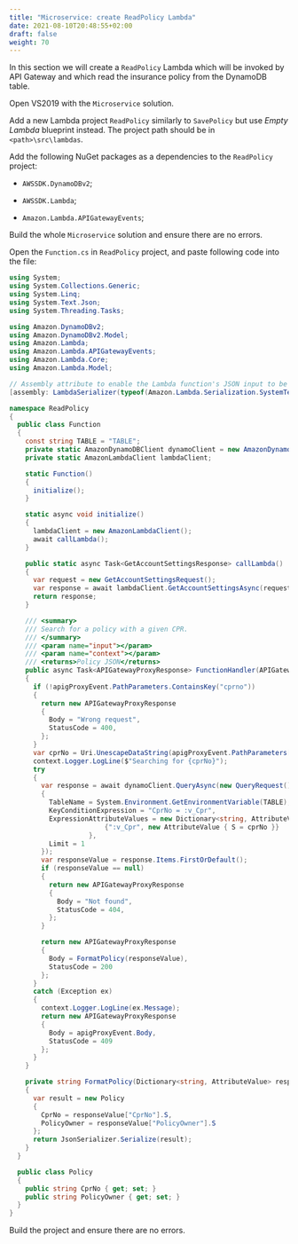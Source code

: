 ```yaml
---
title: "Microservice: create ReadPolicy Lambda"
date: 2021-08-10T20:48:55+02:00
draft: false
weight: 70
---
```


In this section we will create a `ReadPolicy` Lambda which will be invoked by API Gateway and which read the insurance policy from the DynamoDB table.

Open VS2019 with the `Microservice` solution.

Add a new Lambda project `ReadPolicy` similarly to `SavePolicy` but use _Empty Lambda_ blueprint instead. The project path should be in `<path>\src\lambdas`.

Add the following NuGet packages as a dependencies to the `ReadPolicy` project:

* `AWSSDK.DynamoDBv2`;

* `AWSSDK.Lambda`;

* `Amazon.Lambda.APIGatewayEvents`;

Build the whole `Microservice` solution and ensure there are no errors.

Open the `Function.cs` in `ReadPolicy` project, and paste following code into the file:

```csharp
using System;
using System.Collections.Generic;
using System.Linq;
using System.Text.Json;
using System.Threading.Tasks;

using Amazon.DynamoDBv2;
using Amazon.DynamoDBv2.Model;
using Amazon.Lambda;
using Amazon.Lambda.APIGatewayEvents;
using Amazon.Lambda.Core;
using Amazon.Lambda.Model;

// Assembly attribute to enable the Lambda function's JSON input to be converted into a .NET class.
[assembly: LambdaSerializer(typeof(Amazon.Lambda.Serialization.SystemTextJson.DefaultLambdaJsonSerializer))]

namespace ReadPolicy
{
  public class Function
  {
    const string TABLE = "TABLE";
    private static AmazonDynamoDBClient dynamoClient = new AmazonDynamoDBClient();
    private static AmazonLambdaClient lambdaClient;

    static Function()
    {
      initialize();
    }

    static async void initialize()
    {
      lambdaClient = new AmazonLambdaClient();
      await callLambda();
    }

    public static async Task<GetAccountSettingsResponse> callLambda()
    {
      var request = new GetAccountSettingsRequest();
      var response = await lambdaClient.GetAccountSettingsAsync(request);
      return response;
    }

    /// <summary>
    /// Search for a policy with a given CPR.
    /// </summary>
    /// <param name="input"></param>
    /// <param name="context"></param>
    /// <returns>Policy JSON</returns>
    public async Task<APIGatewayProxyResponse> FunctionHandler(APIGatewayProxyRequest apigProxyEvent, ILambdaContext context)
    {
      if (!apigProxyEvent.PathParameters.ContainsKey("cprno"))
      {
        return new APIGatewayProxyResponse
        {
          Body = "Wrong request",
          StatusCode = 400,
        };
      }
      var cprNo = Uri.UnescapeDataString(apigProxyEvent.PathParameters["cprno"]);
      context.Logger.LogLine($"Searching for {cprNo}");
      try
      {
        var response = await dynamoClient.QueryAsync(new QueryRequest()
        {
          TableName = System.Environment.GetEnvironmentVariable(TABLE),
          KeyConditionExpression = "CprNo = :v_Cpr",
          ExpressionAttributeValues = new Dictionary<string, AttributeValue> {
                        {":v_Cpr", new AttributeValue { S = cprNo }}
                    },
          Limit = 1
        });
        var responseValue = response.Items.FirstOrDefault();
        if (responseValue == null)
        {
          return new APIGatewayProxyResponse
          {
            Body = "Not found",
            StatusCode = 404,
          };
        }

        return new APIGatewayProxyResponse
        {
          Body = FormatPolicy(responseValue),
          StatusCode = 200
        };
      }
      catch (Exception ex)
      {
        context.Logger.LogLine(ex.Message);
        return new APIGatewayProxyResponse
        {
          Body = apigProxyEvent.Body,
          StatusCode = 409
        };
      }
    }

    private string FormatPolicy(Dictionary<string, AttributeValue> responseValue)
    {
      var result = new Policy
      {
        CprNo = responseValue["CprNo"].S,
        PolicyOwner = responseValue["PolicyOwner"].S
      };
      return JsonSerializer.Serialize(result);
    }
  }

  public class Policy
  {
    public string CprNo { get; set; }
    public string PolicyOwner { get; set; }
  }
}
```

Build the project and ensure there are no errors.
